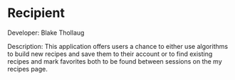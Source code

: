 # Recipient
Developer: Blake Thollaug

Description: This application offers users a chance to either use algorithms to build new recipes and save them to their account or to find existing recipes and mark favorites both to be found between sessions on the my recipes page.
